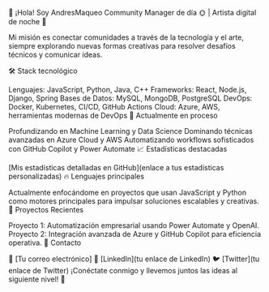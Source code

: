 👋 ¡Hola! Soy AndresMaqueo
Community Manager de día 🌞 | Artista digital de noche 🌙

Mi misión es conectar comunidades a través de la tecnología y el arte, siempre explorando nuevas formas creativas para resolver desafíos técnicos y comunicar ideas.

🛠️ Stack tecnológico

Lenguajes: JavaScript, Python, Java, C++
Frameworks: React, Node.js, Django, Spring
Bases de Datos: MySQL, MongoDB, PostgreSQL
DevOps: Docker, Kubernetes, CI/CD, GitHub Actions
Cloud: Azure, AWS, herramientas modernas de DevOps
🌱 Actualmente en proceso

Profundizando en Machine Learning y Data Science
Dominando técnicas avanzadas en Azure Cloud y AWS
Automatizando workflows sofisticados con GitHub Copilot y Power Automate
📈 Estadísticas destacadas

[Mis estadísticas detalladas en GitHub](enlace a tus estadísticas personalizadas)
🔥 Lenguajes principales

Actualmente enfocándome en proyectos que usan JavaScript y Python como motores principales para impulsar soluciones escalables y creativas.
🚧 Proyectos Recientes

Proyecto 1: Automatización empresarial usando Power Automate y OpenAI.
Proyecto 2: Integración avanzada de Azure y GitHub Copilot para eficiencia operativa.
💬 Contacto

📧 [Tu correo electrónico]
🔗 [LinkedIn](tu enlace de LinkedIn)
🐦 [Twitter](tu enlace de Twitter)
¡Conéctate conmigo y llevemos juntos las ideas al siguiente nivel! 🚀

